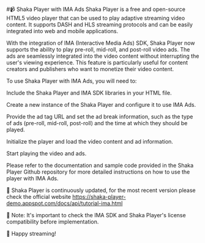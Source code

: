 #📹 Shaka Player with IMA Ads
Shaka Player is a free and open-source HTML5 video player that can be used to play adaptive streaming video content. It supports DASH and HLS streaming protocols and can be easily integrated into web and mobile applications.

With the integration of IMA (Interactive Media Ads) SDK, Shaka Player now supports the ability to play pre-roll, mid-roll, and post-roll video ads. The ads are seamlessly integrated into the video content without interrupting the user's viewing experience. This feature is particularly useful for content creators and publishers who want to monetize their video content.

To use Shaka Player with IMA Ads, you will need to:

Include the Shaka Player and IMA SDK libraries in your HTML file.

Create a new instance of the Shaka Player and configure it to use IMA Ads.

Provide the ad tag URL and set the ad break information, such as the type of ads (pre-roll, mid-roll, post-roll) and the time at which they should be played.

Initialize the player and load the video content and ad information.

Start playing the video and ads.

Please refer to the documentation and sample code provided in the Shaka Player Github repository for more detailed instructions on how to use the player with IMA Ads.

🔗 Shaka Player is continuously updated, for the most recent version please check the official website https://shaka-player-demo.appspot.com/docs/api/tutorial-ima.html

🚨 Note: It's important to check the IMA SDK and Shaka Player's license compatibility before implementation.

🎉 Happy streaming!
